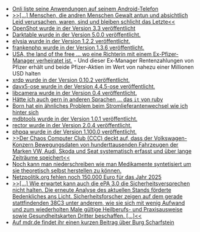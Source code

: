 * [Onli liste seine Anwendungen auf seinem Android-Telefon](https://www.onli-blogging.de/2468/Meine-Appliste-fuer-Android-2024,-F-Droid.html)
* [>>[...] Menschen, die and­ren Men­schen Gewalt antun und absicht­lich Leid ver­ur­sa­chen, waren, sind und blei­ben schlicht das Letzte<<](https://tuxproject.de/blog/2024/12/gewalt-jemand-letzte-menschen/)
* [OpenShot wurde in der Version 3.3 veröffentlicht](https://www.phoronix.com/news/OpenShot-3.3-Released)
* [Darktable wurde in der Version 5.0.0 veröffentlicht.](https://lwn.net/Articles/1003200/)
* [elysia wurde in der Version 1.2.2 veröffentlicht.](https://github.com/elysiajs/elysia/releases/tag/1.2.2)
* [frankenphp wurde in der Version 1.3.6 veröffentlicht.](https://github.com/dunglas/frankenphp/releases/tag/v1.3.6)
* [USA, the land of the free ... wo eine Richterin mit einem Ex-Pfizer-Manager verheiratet ist.](https://blog.fefe.de/?ts=999460f3) - Und dieser Ex-Manager Rentenzahlungen von Pfizer erhält und beide Pfizer-Aktien im Wert von nahezu einer Millionen USD halten
* [xrdp wurde in der Version 0.10.2 veröffentlicht.](https://github.com/neutrinolabs/xrdp/releases/tag/v0.10.2)
* [davx5-ose wurde in der Version 4.4.5-ose veröffentlicht.](https://github.com/bitfireAT/davx5-ose/releases/tag/v4.4.5-ose)
* [libcamera wurde in der Version 0.4 veröffentlicht.](https://www.phoronix.com/news/libcamera-0.4-Released)
* [Hätte ich auch gern in anderen Sprachen ... das `it` von ruby](https://www.phoronix.com/news/Ruby-3.4-Released)
* [Born hat ein ähnliches Problem beim Stromlieferantenwechsel wie ich hinter sich](https://www.borncity.com/blog/2024/12/26/weihnachtsgeschichte-abenteuer-im-stromwechselland-und-mehr/)
* [mdbtools wurde in der Version 1.0.1 veröffentlicht.](https://github.com/mdbtools/mdbtools/releases/tag/v1.0.1)
* [rector wurde in der Version 2.0.4 veröffentlicht.](https://github.com/rectorphp/rector/releases/tag/2.0.4)
* [phpqa wurde in der Version 1.100.0 veröffentlicht.](https://github.com/jakzal/phpqa/releases/tag/v1.100.0)
* [>>Der Chaos Computer Club (CCC) deckt auf, dass der Volkswagen-Konzern Bewegungsdaten von hunderttausenden Fahrzeugen der Marken VW, Audi, Skoda und Seat systematisch erfasst und über lange Zeiträume speichert<<](https://www.ccc.de/de/updates/2024/wir-wissen-wo-dein-auto-steht)
* [Noch kann man niederschreiben wie man Medikamente syntetisiert um sie theoretisch selbst herstellen zu können.](https://blog.fefe.de/?ts=99902653)
* [Netzpolitik.org fehlen noch 150.000 Euro für das Jahr 2025](https://netzpolitik.org/2024/gegen-die-normalisierung-faschismusfreie-zone/)
* [>>[...] Wie erwartet kann auch die ePA 3.0 die Sicherheitsversprechen nicht halten. Die erneute Analyse des aktuellen Stands förderte Bedenkliches ans Licht. Sicherheitsforscher zeigen auf dem gerade stattfindenden 38C3 unter anderem, wie sie sich mit wenig Aufwand und zum wiederholten Male gültige Heilberufs- und Praxisausweise sowie Gesundheitskarten Dritter beschaffen. [...]<<](https://www.borncity.com/blog/2024/12/28/elektronische-patientenakte-epa-vernichtende-kritik-von-ccc-und-fachleuten/)
* [Auf mdr.de findet ihr einen kurzen Beitrag über Burg Scharfstein](https://www.mdr.de/video/mdr-videos/a/video-887580.html)
